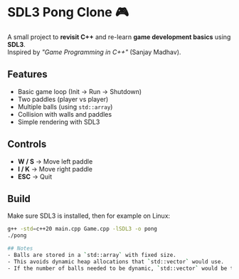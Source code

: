 ﻿# SDL3 Pong Clone 🎮

A small project to **revisit C++** and re-learn **game development basics** using **SDL3**.  
Inspired by *"Game Programming in C++"* (Sanjay Madhav).

## Features
- Basic game loop (Init → Run → Shutdown)
- Two paddles (player vs player)
- Multiple balls (using `std::array`)
- Collision with walls and paddles
- Simple rendering with SDL3

## Controls
- **W / S** → Move left paddle  
- **I / K** → Move right paddle  
- **ESC** → Quit  

## Build
Make sure SDL3 is installed, then for example on Linux:

```bash
g++ -std=c++20 main.cpp Game.cpp -lSDL3 -o pong
./pong

## Notes
- Balls are stored in a `std::array` with fixed size.  
- This avoids dynamic heap allocations that `std::vector` would use.  
- If the number of balls needed to be dynamic, `std::vector` would be the right choice.